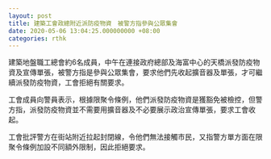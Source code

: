 ```yaml
---
layout: post
title: 建築工會政總附近派防疫物資　被警方指參與公眾集會
date: 2020-05-06 13:04:25.000000000 +08:00
categories: rthk
---
```


建築地盤職工總會約6名成員，中午在連接政府總部及海富中心的天橋派發防疫物資及宣傳單張，被警方指是參與公眾集會，要求他們先收起擴音器及單張，才可繼續派發防疫物資，工會拒絕有關要求。

工會成員向警員表示，根據限聚令條例，他們派發防疫物資是獲豁免被檢控，但警方指，派發防疫物資並不需要用擴音器及不必要展示政治宣傳單張，要求工會收起。

工會批評警方在街站附近拉起封閉線，令他們無法接觸市民，又指警方單方面在限聚令條例加設不同額外限制，因此拒絕要求。
